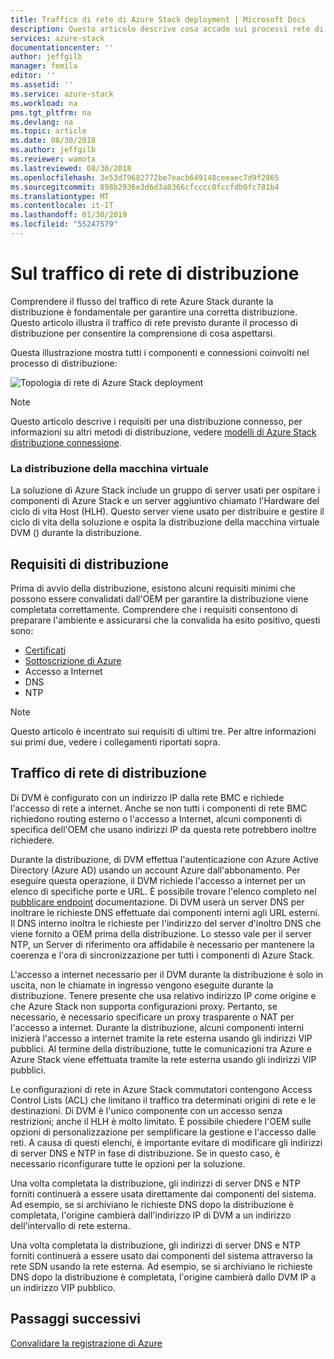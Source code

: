 ```yaml
---
title: Traffico di rete di Azure Stack deployment | Microsoft Docs
description: Questo articolo descrive cosa accade sui processi rete di distribuzione Azure Stack.
services: azure-stack
documentationcenter: ''
author: jeffgilb
manager: femila
editor: ''
ms.assetid: ''
ms.service: azure-stack
ms.workload: na
pms.tgt_pltfrm: na
ms.devlang: na
ms.topic: article
ms.date: 08/30/2018
ms.author: jeffgilb
ms.reviewer: wamota
ms.lastreviewed: 08/30/2018
ms.openlocfilehash: 3e53d79682772be7eacb649148ceeaec7d9f2865
ms.sourcegitcommit: 898b2936e3d6d3a8366cfcccc0fccfdb0fc781b4
ms.translationtype: MT
ms.contentlocale: it-IT
ms.lasthandoff: 01/30/2019
ms.locfileid: "55247579"
---
```

# <a name="about-deployment-network-traffic"></a>Sul traffico di rete di distribuzione
Comprendere il flusso del traffico di rete Azure Stack durante la distribuzione è fondamentale per garantire una corretta distribuzione. Questo articolo illustra il traffico di rete previsto durante il processo di distribuzione per consentire la comprensione di cosa aspettarsi.

Questa illustrazione mostra tutti i componenti e connessioni coinvolti nel processo di distribuzione:

![Topologia di rete di Azure Stack deployment](media/deployment-networking/figure1.png)

> [!NOTE]
> Questo articolo descrive i requisiti per una distribuzione connesso, per informazioni su altri metodi di distribuzione, vedere [modelli di Azure Stack distribuzione connessione](azure-stack-connection-models.md).

### <a name="the-deployment-vm"></a>La distribuzione della macchina virtuale
La soluzione di Azure Stack include un gruppo di server usati per ospitare i componenti di Azure Stack e un server aggiuntivo chiamato l'Hardware del ciclo di vita Host (HLH). Questo server viene usato per distribuire e gestire il ciclo di vita della soluzione e ospita la distribuzione della macchina virtuale DVM () durante la distribuzione.

## <a name="deployment-requirements"></a>Requisiti di distribuzione
Prima di avvio della distribuzione, esistono alcuni requisiti minimi che possono essere convalidati dall'OEM per garantire la distribuzione viene completata correttamente. Comprendere che i requisiti consentono di preparare l'ambiente e assicurarsi che la convalida ha esito positivo, questi sono:

-   [Certificati](azure-stack-pki-certs.md)
-   [Sottoscrizione di Azure](https://azure.microsoft.com/free/?b=17.06)
-   Accesso a Internet
-   DNS
-   NTP

> [!NOTE]
> Questo articolo è incentrato sui requisiti di ultimi tre. Per altre informazioni sui primi due, vedere i collegamenti riportati sopra.

## <a name="deployment-network-traffic"></a>Traffico di rete di distribuzione
Di DVM è configurato con un indirizzo IP dalla rete BMC e richiede l'accesso di rete a internet. Anche se non tutti i componenti di rete BMC richiedono routing esterno o l'accesso a Internet, alcuni componenti di specifica dell'OEM che usano indirizzi IP da questa rete potrebbero inoltre richiedere.

Durante la distribuzione, di DVM effettua l'autenticazione con Azure Active Directory (Azure AD) usando un account Azure dall'abbonamento. Per eseguire questa operazione, il DVM richiede l'accesso a internet per un elenco di specifiche porte e URL. È possibile trovare l'elenco completo nel [pubblicare endpoint](azure-stack-integrate-endpoints.md) documentazione. Di DVM userà un server DNS per inoltrare le richieste DNS effettuate dai componenti interni agli URL esterni. Il DNS interno inoltra le richieste per l'indirizzo del server d'inoltro DNS che viene fornito a OEM prima della distribuzione. Lo stesso vale per il server NTP, un Server di riferimento ora affidabile è necessario per mantenere la coerenza e l'ora di sincronizzazione per tutti i componenti di Azure Stack.

L'accesso a internet necessario per il DVM durante la distribuzione è solo in uscita, non le chiamate in ingresso vengono eseguite durante la distribuzione. Tenere presente che usa relativo indirizzo IP come origine e che Azure Stack non supporta configurazioni proxy. Pertanto, se necessario, è necessario specificare un proxy trasparente o NAT per l'accesso a internet. Durante la distribuzione, alcuni componenti interni inizierà l'accesso a internet tramite la rete esterna usando gli indirizzi VIP pubblici. Al termine della distribuzione, tutte le comunicazioni tra Azure e Azure Stack viene effettuata tramite la rete esterna usando gli indirizzi VIP pubblici.

Le configurazioni di rete in Azure Stack commutatori contengono Access Control Lists (ACL) che limitano il traffico tra determinati origini di rete e le destinazioni. Di DVM è l'unico componente con un accesso senza restrizioni; anche il HLH è molto limitato. È possibile chiedere l'OEM sulle opzioni di personalizzazione per semplificare la gestione e l'accesso dalle reti. A causa di questi elenchi, è importante evitare di modificare gli indirizzi di server DNS e NTP in fase di distribuzione. Se in questo caso, è necessario riconfigurare tutte le opzioni per la soluzione.

Una volta completata la distribuzione, gli indirizzi di server DNS e NTP forniti continuerà a essere usata direttamente dai componenti del sistema. Ad esempio, se si archiviano le richieste DNS dopo la distribuzione è completata, l'origine cambierà dall'indirizzo IP di DVM a un indirizzo dell'intervallo di rete esterna.

Una volta completata la distribuzione, gli indirizzi di server DNS e NTP forniti continuerà a essere usato dai componenti del sistema attraverso la rete SDN usando la rete esterna. Ad esempio, se si archiviano le richieste DNS dopo la distribuzione è completata, l'origine cambierà dallo DVM IP a un indirizzo VIP pubblico.

## <a name="next-steps"></a>Passaggi successivi
[Convalidare la registrazione di Azure](azure-stack-validate-registration.md)
